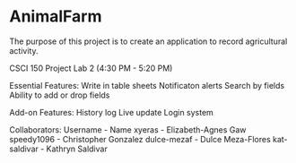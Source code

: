 # AnimalFarm
The purpose of this project is to create an application to record agricultural activity.

CSCI 150 Project
Lab 2 (4:30 PM - 5:20 PM)

Essential Features:
	Write in table sheets
	Notificaton alerts
	Search by fields
	Ability to add or drop fields

Add-on Features:
	History log
	Live update
	Login system

Collaborators:
	Username - Name
	xyeras - Elizabeth-Agnes Gaw
	speedy1096 - Christopher Gonzalez
	dulce-mezaf - Dulce Meza-Flores
	kat-saldivar - Kathryn Saldivar
